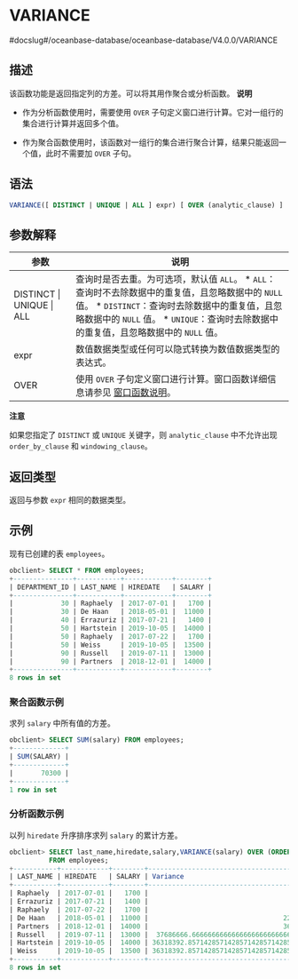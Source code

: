 VARIANCE 
=============================
#docslug#/oceanbase-database/oceanbase-database/V4.0.0/VARIANCE


描述 
-----------------------

该函数功能是返回指定列的方差。可以将其用作聚合或分析函数。
**说明**



* 作为分析函数使用时，需要使用 `OVER` 子句定义窗口进行计算。它对一组行的集合进行计算并返回多个值。

  

* 作为聚合函数使用时，该函数对一组行的集合进行聚合计算，结果只能返回一个值，此时不需要加 `OVER` 子句。

  




语法 
-----------------------

```sql
VARIANCE([ DISTINCT | UNIQUE | ALL ] expr) [ OVER (analytic_clause) ]
```



参数解释 
-------------------------



|            参数             |                                                                                                                                                说明                                                                                                                                                |
|---------------------------|--------------------------------------------------------------------------------------------------------------------------------------------------------------------------------------------------------------------------------------------------------------------------------------------------|
| DISTINCT \| UNIQUE \| ALL | 查询时是否去重。为可选项，默认值 `ALL`。 * `ALL`：查询时不去除数据中的重复值，且忽略数据中的 `NULL` 值。   * `DISTINCT`：查询时去除数据中的重复值，且忽略数据中的 `NULL` 值。   * `UNIQUE`：查询时去除数据中的重复值，且忽略数据中的 `NULL` 值。    |
| expr                      | 数值数据类型或任何可以隐式转换为数值数据类型的表达式。                                                                                                                                                                                                                                                                      |
| OVER                      | 使用 `OVER` 子句定义窗口进行计算。窗口函数详细信息请参见 [窗口函数说明](../4.analysis-functions-2/1.window-function-description.md)。                                                                                                                                                                                                          |


**注意**



如果您指定了 `DISTINCT` 或 `UNIQUE` 关键字，则 `analytic_clause` 中不允许出现 `order_by_clause` 和 `windowing_clause`。

返回类型 
-------------------------

返回与参数 `expr` 相同的数据类型。

示例 
-----------------------

现有已创建的表 `employees`。

```sql
obclient> SELECT * FROM employees;
+---------------+-----------+------------+--------+
| DEPARTMENT_ID | LAST_NAME | HIREDATE   | SALARY |
+---------------+-----------+------------+--------+
|            30 | Raphaely  | 2017-07-01 |   1700 |
|            30 | De Haan   | 2018-05-01 |  11000 |
|            40 | Errazuriz | 2017-07-21 |   1400 |
|            50 | Hartstein | 2019-10-05 |  14000 |
|            50 | Raphaely  | 2017-07-22 |   1700 |
|            50 | Weiss     | 2019-10-05 |  13500 |
|            90 | Russell   | 2019-07-11 |  13000 |
|            90 | Partners  | 2018-12-01 |  14000 |
+---------------+-----------+------------+--------+
8 rows in set
```



### 聚合函数示例 

求列 `salary` 中所有值的方差。

```sql
obclient> SELECT SUM(salary) FROM employees;
+-------------+
| SUM(SALARY) |
+-------------+
|       70300 |
+-------------+
1 row in set
```



### 分析函数示例 

以列 `hiredate` 升序排序求列 `salary` 的累计方差。

```sql
obclient> SELECT last_name,hiredate,salary,VARIANCE(salary) OVER (ORDER BY hiredate) "Variance"
          FROM employees;
+-----------+------------+--------+-------------------------------------------+
| LAST_NAME | HIREDATE   | SALARY | Variance                                  |
+-----------+------------+--------+-------------------------------------------+
| Raphaely  | 2017-07-01 |   1700 |                                         0 |
| Errazuriz | 2017-07-21 |   1400 |                                     45000 |
| Raphaely  | 2017-07-22 |   1700 |                                     30000 |
| De Haan   | 2018-05-01 |  11000 |                                  22110000 |
| Partners  | 2018-12-01 |  14000 |                                  36783000 |
| Russell   | 2019-07-11 |  13000 |  37686666.6666666666666666666666666666666 |
| Hartstein | 2019-10-05 |  14000 | 36318392.85714285714285714285714285714286 |
| Weiss     | 2019-10-05 |  13500 | 36318392.85714285714285714285714285714286 |
+-----------+------------+--------+-------------------------------------------+
8 rows in set
```


